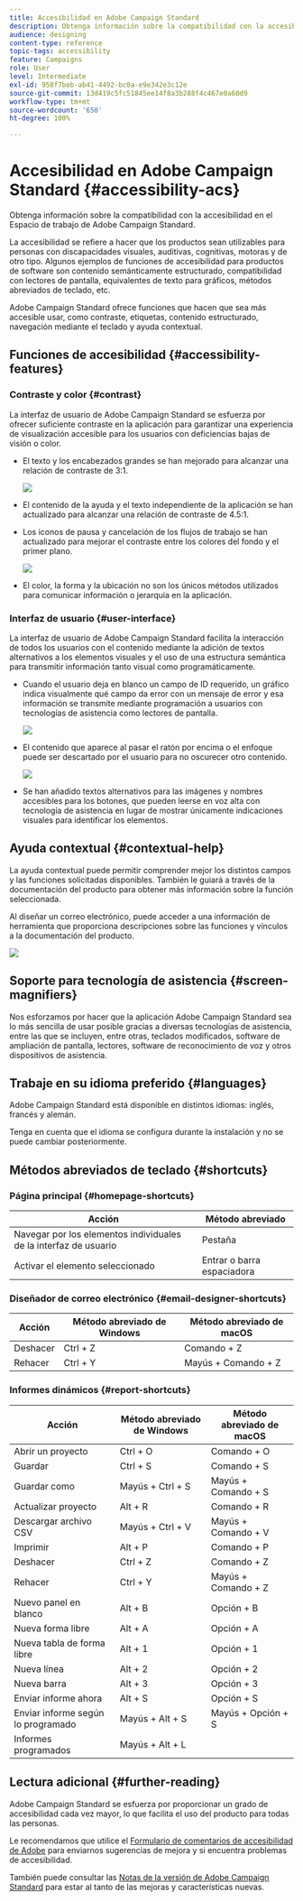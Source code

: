 ```yaml
---
title: Accesibilidad en Adobe Campaign Standard
description: Obtenga información sobre la compatibilidad con la accesibilidad en el Espacio de trabajo de Adobe Campaign Standard.
audience: designing
content-type: reference
topic-tags: accessibility
feature: Campaigns
role: User
level: Intermediate
exl-id: 958f7beb-ab41-4492-bc0a-e9e342e3c12e
source-git-commit: 13d419c5fc51845ee14f8a3b288f4c467e0a60d9
workflow-type: tm+mt
source-wordcount: '650'
ht-degree: 100%

---
```


# Accesibilidad en Adobe Campaign Standard {#accessibility-acs}

Obtenga información sobre la compatibilidad con la accesibilidad en el Espacio de trabajo de Adobe Campaign Standard.

La accesibilidad se refiere a hacer que los productos sean utilizables para personas con discapacidades visuales, auditivas, cognitivas, motoras y de otro tipo. Algunos ejemplos de funciones de accesibilidad para productos de software son contenido semánticamente estructurado, compatibilidad con lectores de pantalla, equivalentes de texto para gráficos, métodos abreviados de teclado, etc.

Adobe Campaign Standard ofrece funciones que hacen que sea más accesible usar, como contraste, etiquetas, contenido estructurado, navegación mediante el teclado y ayuda contextual.

## Funciones de accesibilidad {#accessibility-features}

### Contraste y color {#contrast}

La interfaz de usuario de Adobe Campaign Standard se esfuerza por ofrecer suficiente contraste en la aplicación para garantizar una experiencia de visualización accesible para los usuarios con deficiencias bajas de visión o color.

* El texto y los encabezados grandes se han mejorado para alcanzar una relación de contraste de 3:1.

   ![](assets/accessibility_2.png)

* El contenido de la ayuda y el texto independiente de la aplicación se han actualizado para alcanzar una relación de contraste de 4.5:1.

* Los iconos de pausa y cancelación de los flujos de trabajo se han actualizado para mejorar el contraste entre los colores del fondo y el primer plano.

   ![](assets/accessibility_1.png)

* El color, la forma y la ubicación no son los únicos métodos utilizados para comunicar información o jerarquía en la aplicación.

### Interfaz de usuario {#user-interface}

La interfaz de usuario de Adobe Campaign Standard facilita la interacción de todos los usuarios con el contenido mediante la adición de textos alternativos a los elementos visuales y el uso de una estructura semántica para transmitir información tanto visual como programáticamente.

* Cuando el usuario deja en blanco un campo de ID requerido, un gráfico indica visualmente qué campo da error con un mensaje de error y esa información se transmite mediante programación a usuarios con tecnologías de asistencia como lectores de pantalla.

   ![](assets/accessibility_3.png)

* El contenido que aparece al pasar el ratón por encima o el enfoque puede ser descartado por el usuario para no oscurecer otro contenido.

   ![](assets/accessibility_4.png)

* Se han añadido textos alternativos para las imágenes y nombres accesibles para los botones, que pueden leerse en voz alta con tecnología de asistencia en lugar de mostrar únicamente indicaciones visuales para identificar los elementos.

<!--
### Create responsive resize for multiple devices {#resize-devices}

When designing for multiple devices and platforms, it's important to create a seamless experience for screen sizes across mobile and desktop resolutions.

Adobe Campaign Standard allows you to design and test emails and push notifications on different devices such as: iPhone, Android devices, iPad, Android tablet and desktop.

![](assets/accessibility_6.png)
-->

## Ayuda contextual {#contextual-help}

La ayuda contextual puede permitir comprender mejor los distintos campos y las funciones solicitadas disponibles. También le guiará a través de la documentación del producto para obtener más información sobre la función seleccionada.

Al diseñar un correo electrónico, puede acceder a una información de herramienta que proporciona descripciones sobre las funciones y vínculos a la documentación del producto.

![](assets/accessibility_7.png)

## Soporte para tecnología de asistencia {#screen-magnifiers}

Nos esforzamos por hacer que la aplicación Adobe Campaign Standard sea lo más sencilla de usar posible gracias a diversas tecnologías de asistencia, entre las que se incluyen, entre otras, teclados modificados, software de ampliación de pantalla, lectores, software de reconocimiento de voz y otros dispositivos de asistencia.

## Trabaje en su idioma preferido {#languages}

Adobe Campaign Standard está disponible en distintos idiomas: inglés, francés y alemán.

Tenga en cuenta que el idioma se configura durante la instalación y no se puede cambiar posteriormente.

## Métodos abreviados de teclado {#shortcuts}

### Página principal {#homepage-shortcuts}

| Acción | Método abreviado |
| --- | --- |
| Navegar por los elementos individuales de la interfaz de usuario | Pestaña |
| Activar el elemento seleccionado | Entrar o barra espaciadora |

### Diseñador de correo electrónico {#email-designer-shortcuts}

| Acción | Método abreviado de Windows | Método abreviado de macOS |
| --- | --- | --- |
| Deshacer | Ctrl + Z | Comando + Z |
| Rehacer | Ctrl + Y | Mayús + Comando + Z |

### Informes dinámicos {#report-shortcuts}

| Acción | Método abreviado de Windows | Método abreviado de macOS |
| --- | --- | --- |
| Abrir un proyecto | Ctrl + O | Comando + O |
| Guardar | Ctrl + S | Comando + S |
| Guardar como | Mayús + Ctrl + S | Mayús + Comando + S |
| Actualizar proyecto | Alt + R | Comando + R |
| Descargar archivo CSV | Mayús + Ctrl + V | Mayús + Comando + V |
| Imprimir | Alt + P | Comando + P |
| Deshacer | Ctrl + Z | Comando + Z |
| Rehacer | Ctrl + Y | Mayús + Comando + Z |
| Nuevo panel en blanco | Alt + B | Opción + B |
| Nueva forma libre | Alt + A | Opción + A |
| Nueva tabla de forma libre | Alt + 1 | Opción + 1 |
| Nueva línea | Alt + 2 | Opción + 2 |
| Nueva barra | Alt + 3 | Opción + 3 |
| Enviar informe ahora | Alt + S | Opción + S |
| Enviar informe según lo programado | Mayús + Alt + S | Mayús + Opción + S |
| Informes programados | Mayús + Alt + L | <!-- Should be 'Shift + Option + L ' but does not work on Mac --> |

## Lectura adicional {#further-reading}

Adobe Campaign Standard se esfuerza por proporcionar un grado de accesibilidad cada vez mayor, lo que facilita el uso del producto para todas las personas.

Le recomendamos que utilice el [Formulario de comentarios de accesibilidad de Adobe](https://www.adobe.com/accessibility/feedback.html) para enviarnos sugerencias de mejora y si encuentra problemas de accesibilidad.

También puede consultar las [Notas de la versión de Adobe Campaign Standard](https://experienceleague.adobe.com/docs/campaign-standard/using/release-notes/release-notes.html?lang=es#release-notes) para estar al tanto de las mejoras y características nuevas.

